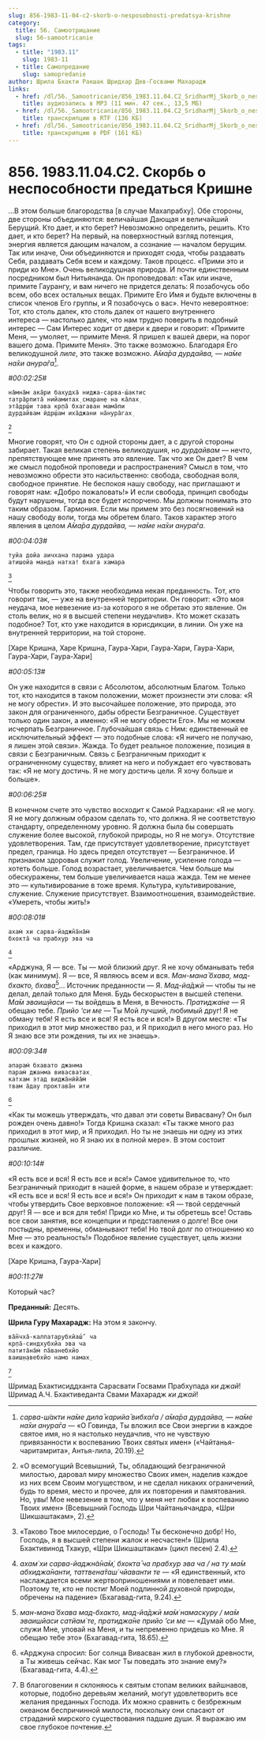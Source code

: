 ```yaml
---
slug: 856-1983-11-04-c2-skorb-o-nesposobnosti-predatsya-krishne
category:
  title: 56. Самоотрицание
  slug: 56-samootricanie
tags:
  - title: "1983.11"
    slug: 1983-11
  - title: Самопредание
    slug: samopredanie
author: Шрила Бхакти Ракшак Шридхар Дев-Госвами Махарадж
links:
  - href: /dl/56._Samootricanie/856_1983.11.04.C2_SridharMj_Skorb_o_nesposobnosti_predatsja_Krishne.mp3
    title: аудиозапись в MP3 (11 мин. 47 сек., 13,5 МБ)
  - href: /dl/56._Samootricanie/856_1983.11.04.C2_SridharMj_Skorb_o_nesposobnosti_predatsja_Krishne.rtf
    title: транскрипцию в RTF (136 КБ)
  - href: /dl/56._Samootricanie/856_1983.11.04.C2_SridharMj_Skorb_o_nesposobnosti_predatsja_Krishne.pdf
    title: транскрипцию в PDF (161 КБ)
---
```


# 856. 1983.11.04.C2. Скорбь о неспособности предаться Кришне

…В этом больше благородства [в случае Махапрабху]. Обе стороны, две стороны объединяются: величайшая Дающая и величайший Берущий. Кто дает, и кто берет? Невозможно определить, решить. Кто дает, и кто берет? На первый, на поверхностный взгляд потенция, энергия является дающим началом, а сознание — началом берущим. Так или иначе, Они объединяются и приходят сюда, чтобы раздавать Себя, раздавать Себя всем и каждому. Таков процесс. «Прими это и приди ко Мне». Очень великодушная природа. И почти единственным посредником был Нитьянанда. Он проповедовал: «Так или иначе, примите Гаурангу, и вам ничего не придется делать: Я позабочусь обо всем, обо всех остальных вещах. Примите Его Имя и будьте включены в список членов Его группы, и Я позабочусь о вас». Нечто невероятное: Тот, кто столь далек, кто столь далек от нашего внутреннего интереса — настолько далек, что нам трудно поверить в подобный интерес — Сам Интерес ходит от двери к двери и говорит: «Примите Меня, — умоляет, — примите Меня. Я пришел к вашей двери, на порог вашего дома. Примите Меня». Это также возможно. Благодаря Его великодушной *лиле*, это также возможно. *А̄ма̄ра дурдайва, — на̄ме на̄хи анура̄га*[^_ftn1].

*#00:02:25#*

    на̄мна̄м ака̄ри бахудха̄ ниджа-сарва-ш́актис
    татра̄рпита̄ нийамитах̣ смаран̣е на ка̄лах̣
    эта̄др̣ш́и тава кр̣па̄ бхагаван мама̄пи
    дурдайвам ӣдр̣ш́ам иха̄джани на̄нура̄гах̣
[^_ftn2]

Многие говорят, что Он с одной стороны дает, а с другой стороны забирает. Такая великая степень великодушия, но *дурдайвам* — нечто, препятствующее мне принять это явление. Так что же Он дает? В чем же смысл подобной проповеди и распространения? Смысл в том, что невозможно обрести это насильственно: свобода, свободная воля, свободное принятие. Не беспокоя нашу свободу, нас приглашают и говорят нам: «Добро пожаловать!» И если свобода, принцип свободы будут нарушены, тогда все будет испорчено. Мы должны понимать это таким образом. Гармония. Если мы примем это без посягновений на нашу свободу воли, тогда мы обретем благо. Таков характер этого явления в целом *А̄ма̄ра дурдайва, — на̄ме на̄хи анура̄га*.

*#00:04:03#*

    туйа дойа аичхана парама удара
    атишойа манда натха! бхага хамара
[^_ftn3]

Чтобы говорить это, также необходима некая преданность. Тот, кто говорит так, — уже на внутренней территории. Он говорит: «Это моя неудача, мое невезение из-за которого я не обретаю это явление. Он столь велик, но я в высшей степени неудачлив». Кто может сказать подобное? Тот, кто уже находится в юрисдикции, в линии. Он уже на внутренней территории, на той стороне.

[Харе Кришна, Харе Кришна, Гаура-Хари, Гаура-Хари, Гаура-Хари, Гаура-Хари, Гаура-Хари]

*#00:05:13#*

Он уже находится в связи с Абсолютом, абсолютным Благом. Только тот, кто находится в таком положении, может произнести эти слова: «Я не могу обрести». И это высочайшее положение, это природа, это закон для ограниченного, дабы обрести Безграничное. Существует только один закон, а именно: «Я не могу обрести Его». Мы не можем исчерпать Безграничное. Глубочайшая связь с Ним: единственный ее исключительный эффект — это подобные слова: «Я ничего не получаю, я лишен этой связи». Жажда. То будет реальное положение, позиция в связи с Безграничным. Связь с Безграничным приходит к ограниченному существу, влияет на него и побуждает его чувствовать так: «Я не могу достичь. Я не могу достичь цели. Я хочу больше и больше».

*#00:06:25#*

В конечном счете это чувство восходит к Самой Радхарани: «Я не могу. Я не могу должным образом сделать то, что должна. Я не соответствую стандарту, определенному уровню. Я должна была бы совершать служение более высокой, глубокой природы, но Я не могу». Отсутствие удовлетворения. Там, где присутствует удовлетворение, присутствует предел, граница. Но здесь предел отсутствует — Безграничное. И признаком здоровья служит голод. Увеличение, усиление голода — хотеть больше. Голод возрастает, увеличивается. Чем больше мы обескуражены, тем больше увеличивается наша жажда. Тем не менее это — культивирование в тоже время. Культура, культивирование, служение. Служение присутствует. Взаимоотношения, взаимодействие. «Умереть, чтобы жить!»

*#00:08:01#*

    ахам̇ хи сарва-йаджн̃а̄на̄м̇
    бхокта̄ ча прабхур эва ча
[^_ftn4]

«Арджуна, Я — все. Ты — мой близкий друг. Я не хочу обманывать тебя (как минимум). Я — все, Я являюсь всем и вся. *Ман-мана̄ бхава, мад-бхакто,* *бхава*[^_ftn5]… Источник преданности — Я. *Мад-йа̄джӣ* — чтобы ты не делал, делай только для Меня. Будь бескорыстен в высшей степени. *Ма̄м эваиш̣йаси* — ты войдешь в Меня, в Вечность. *Пратиджа́не* — Я обещаю тебе. *Прийо ‘си ме* — Ты Мой лучший, любимый друг! Я не обману тебя! Я есть все и вся! Я есть все и вся!» В другом месте: «Ты приходил в этот мир множество раз, и Я приходил в него много раз. Но Я знаю все эти рождения, ты их не знаешь».

*#00:09:34#*

    апарам̇ бхавато джанма
    парам̇ джанма вивасватах̣
    катхам этад виджа̄нӣйа̄м̇
    твам а̄дау проктава̄н ити
[^_ftn6]

«Как ты можешь утверждать, что давал эти советы Вивасвану? Он был рожден очень давно!» Тогда Кришна сказал: «Ты также много раз приходил в этот мир, и Я приходил. Но ты не знаешь ни одну из этих прошлых жизней, но Я знаю их в полной мере». В этом состоит различие.

*#00:10:14#*

«Я есть все и вся! Я есть все и вся!» Самое удивительное то, что Безграничный приходит в нашей форме, в нашем образе и утверждает: «Я есть все и вся! Я есть все и вся!» Он приходит к нам в таком образе, чтобы утвердить Свое верховное положение: «Я — твой сердечный друг! Я — все и вся для тебя! Приди ко Мне, и ты обретешь все! Оставь все свои занятия, все концепции и представления о долге! Все они постыдны, временны, обманывают тебя! Но твой долг по отношению ко Мне — это реальность!» Подобное явление существует, цель жизни всех и каждого.

[Харе Кришна, Гаура-Хари]

*#00:11:27#*

Который час?

**Преданный:** Десять.

**Шрила Гуру Махарадж:** На этом я закончу.

    ва̄н̃чха̄-калпатарубхйаш́’ ча
    кр̣па̄-синдхубхйа эва ча
    патита̄на̄м̇ па̄ванебхйо
    ваиш̣н̣авебхйо намо намах̣
[^_ftn7]

Шримад Бхактисиддханта Сарасвати Госвами Прабхупада *ки джай*!\
Шримад А.Ч. Бхактиведанта Свами Махарадж *ки джай*!



[^_ftn1]: *сарва-ш́акти на̄ме дила̄ карийа̄ вибха̄га / а̄ма̄ра дурдайва, — на̄ме на̄хи анура̄га* — «О Говинда, Ты вложил все Свои энергии в каждое святое имя, но я настолько неудачлив, что не чувствую привязанности к воспеванию Твоих святых имен» («Чайтанья-чаритамрита», Антья-лила, 20.19).

[^_ftn2]: «О всемогущий Всевышний, Ты, обладающий безграничной милостью, даровал миру множество Своих имен, наделив каждое из них всем Своим могуществом, и не сделал никаких ограничений, будь то время, место и прочее, для их повторения и памятования. Но, увы! Мое невезение в том, что у меня нет любви к воспеванию Твоих имен» (Всевышний Господь Шри Чайтаньячандра, «Шри Шикшаштакам», 2).

[^_ftn3]: «Таково Твое милосердие, о Господь! Ты бесконечно добр! Но, Господь, я в высшей степени жалок и несчастен!» (Шрила Бхактивинод Тхакур, «Шри Шикшаштакам» (цикл песен) 2.4).

[^_ftn4]: *ахам̇ хи сарва-йаджн̃а̄на̄м̇, бхокта̄ ча прабхур эва ча / на ту ма̄м абхиджа̄нанти, таттвена̄таш́ чйаванти те* — «Я единственный, кто наслаждается всеми жертвоприношениями и повелевает ими. Поэтому те, кто не постиг Моей подлинной духовной природы, обречены на падение» (Бхагавад-гита, 9.24).

[^_ftn5]: *ман-мана̄ бхава мад-бхакто, мад-йа̄джӣ ма̄м̇ намаскуру / ма̄м эваишйаси сатйам̇ те, пратиджа̄не прийо ’си ме* — «Думай обо Мне, служи Мне, уповай на Меня, и ты непременно придешь ко Мне. Я обещаю тебе это» (Бхагавад-гита, 18.65).

[^_ftn6]: «Арджуна спросил: Бог солнца Вивасван жил в глубокой древности, а Ты живешь сейчас. Как мог Ты поведать это знание ему?» (Бхагавад-гита, 4.4).

[^_ftn7]: В благоговении я склоняюсь к святым стопам великих вайшнавов, которые, подобно деревьям желаний, могут удовлетворить все желания преданных Господа. Их можно сравнить с безбрежным океаном беспричинной милости, поскольку они спасают от страданий мирского существования падшие души. Я выражаю им свое глубокое почтение.

